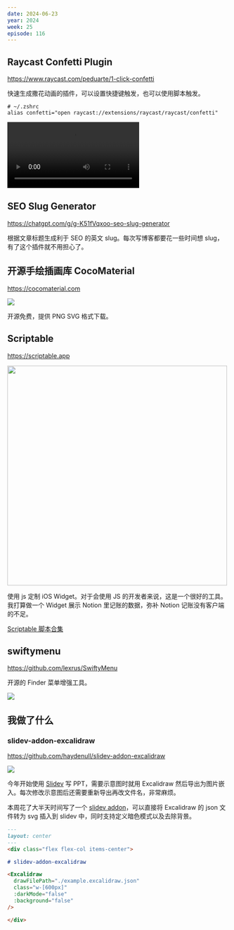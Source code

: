 ```yaml
---
date: 2024-06-23
year: 2024
week: 25
episode: 116
---
```


## Raycast Confetti Plugin

https://www.raycast.com/peduarte/1-click-confetti

快速生成撒花动画的插件，可以设置快捷键触发，也可以使用脚本触发。

```shell
# ~/.zshrc
alias confetti="open raycast://extensions/raycast/raycast/confetti"
```

<video controls src="https://pocket.haydenhayden.com/blog/202406231626775.mp4"></video>


## SEO Slug Generator

https://chatgpt.com/g/g-K51fVqxoo-seo-slug-generator

根据文章标题生成利于 SEO 的英文 slug。每次写博客都要花一些时间想 slug，有了这个插件就不用担心了。

## 开源手绘插画库 CocoMaterial

https://cocomaterial.com

![](https://pocket.haydenhayden.com/blog/202406231632736.png)

开源免费，提供 PNG SVG 格式下载。

## Scriptable

https://scriptable.app

<img src="https://pocket.haydenhayden.com/blog/202406231642192.png" width="500">

使用 js 定制 iOS Widget。对于会使用 JS 的开发者来说，这是一个很好的工具。我打算做一个 Widget 展示 Notion 里记账的数据，弥补 Notion 记账没有客户端的不足。

[Scriptable 脚本合集](https://github.com/Nicolasking007/Scriptable)


## swiftymenu

https://github.com/lexrus/SwiftyMenu

开源的 Finder 菜单增强工具。

![](https://pocket.haydenhayden.com/blog/202406231651266.png)

## 我做了什么

### slidev-addon-excalidraw

https://github.com/haydenull/slidev-addon-excalidraw

![](https://pocket.haydenhayden.com/blog/202406231653738.png)

今年开始使用 [Slidev](https://sli.dev/) 写 PPT，需要示意图时就用 Excalidraw 然后导出为图片嵌入。每次修改示意图后还需要重新导出再改文件名，非常麻烦。

本周花了大半天时间写了一个 [slidev addon](https://sli.dev/addons/use)，可以直接将 Excalidraw 的 json 文件转为 svg 插入到 slidev 中，同时支持定义暗色模式以及去除背景。

```md
---
layout: center
---
<div class="flex flex-col items-center">

# slidev-addon-excalidraw

<Excalidraw
  drawFilePath="./example.excalidraw.json"
  class="w-[600px]"
  :darkMode="false"
  :background="false"
/>

</div>
```